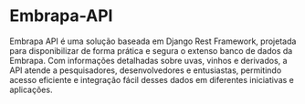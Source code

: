 # Embrapa-API

Embrapa API é uma solução baseada em Django Rest Framework, projetada para disponibilizar de forma prática e segura o extenso banco de dados da Embrapa. Com informações detalhadas sobre uvas, vinhos e derivados, a API atende a pesquisadores, desenvolvedores e entusiastas, permitindo acesso eficiente e integração fácil desses dados em diferentes iniciativas e aplicações.